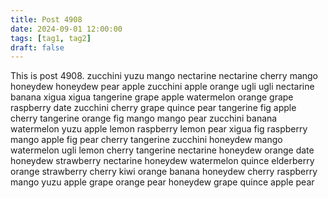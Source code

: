 ```yaml
---
title: Post 4908
date: 2024-09-01 12:00:00
tags: [tag1, tag2]
draft: false
---
```

This is post 4908.
zucchini
yuzu
mango
nectarine
nectarine
cherry
mango
honeydew
honeydew
pear
apple
zucchini
apple
orange
ugli
ugli
nectarine
banana
xigua
xigua
tangerine
grape
apple
watermelon
orange
grape
raspberry
date
zucchini
cherry
grape
quince
pear
tangerine
fig
apple
cherry
tangerine
orange
fig
mango
mango
pear
zucchini
banana
watermelon
yuzu
apple
lemon
raspberry
lemon
pear
xigua
fig
raspberry
mango
apple
fig
pear
cherry
tangerine
zucchini
honeydew
mango
watermelon
ugli
lemon
cherry
tangerine
nectarine
honeydew
orange
date
honeydew
strawberry
nectarine
honeydew
watermelon
quince
elderberry
orange
strawberry
cherry
kiwi
orange
banana
honeydew
cherry
raspberry
mango
yuzu
apple
grape
orange
pear
honeydew
grape
quince
apple
pear
